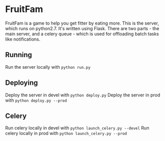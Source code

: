 # FruitFam

FruitFam is a game to help you get fitter by eating more. This is the server, which runs on python2.7. It's written using Flask. There are two parts - the main server, and a celery queue - which is used for offloading batch tasks like notifications.

## Running

Run the server locally with `python run.py`

## Deploying

Deploy the server in devel with `python deploy.py`
Deploy the server in prod with `python deploy.py --prod`

## Celery

Run celery locally in devel with `python launch_celery.py --devel`
Run celery locally in prod with `python launch_celery.py --prod`
